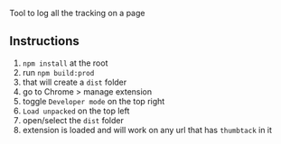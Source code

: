 Tool to log all the tracking on a page

## Instructions

1. `npm install` at the root
2. run `npm build:prod`
3. that will create a `dist` folder
4. go to Chrome > manage extension
5. toggle `Developer mode` on the top right
6. `Load unpacked` on the top left
7. open/select the `dist` folder
8. extension is loaded and will work on any url that has `thumbtack` in it

